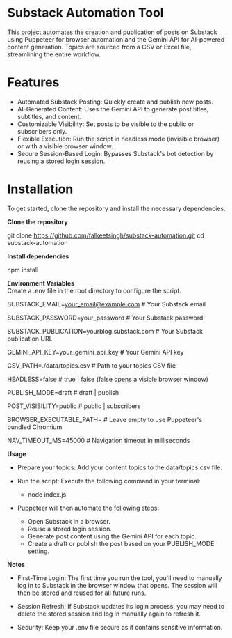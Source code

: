 # Substack Automation Tool

This project automates the creation and publication of posts on Substack using Puppeteer for browser automation and the Gemini API for AI-powered content generation. Topics are sourced from a CSV or Excel file, streamlining the entire workflow.

# Features

- Automated Substack Posting: Quickly create and publish new posts.
- AI-Generated Content: Uses the Gemini API to generate post titles, subtitles, and content.
- Customizable Visibility: Set posts to be visible to the public or subscribers only.
- Flexible Execution: Run the script in headless mode (invisible browser) or with a visible browser window.
- Secure Session-Based Login: Bypasses Substack's bot detection by reusing a stored login session.

# Installation

To get started, clone the repository and install the necessary dependencies.

**Clone the repository**

git clone https://github.com/falkeetsingh/substack-automation.git
cd substack-automation

**Install dependencies**

npm install

**Environment Variables**  
Create a .env file in the root directory to configure the script.

SUBSTACK_EMAIL=your_email@example.com # Your Substack email

SUBSTACK_PASSWORD=your_password # Your Substack password

SUBSTACK_PUBLICATION=yourblog.substack.com # Your Substack publication URL

GEMINI_API_KEY=your_gemini_api_key # Your Gemini API key

CSV_PATH=./data/topics.csv # Path to your topics CSV file

HEADLESS=false # true | false (false opens a visible browser window)

PUBLISH_MODE=draft # draft | publish

POST_VISIBILITY=public # public | subscribers

BROWSER_EXECUTABLE_PATH= # Leave empty to use Puppeteer's bundled Chromium

NAV_TIMEOUT_MS=45000 # Navigation timeout in milliseconds

**Usage**

- Prepare your topics: Add your content topics to the data/topics.csv file.

- Run the script: Execute the following command in your terminal:

  - node index.js

- Puppeteer will then automate the following steps:
  - Open Substack in a browser.
  - Reuse a stored login session.
  - Generate post content using the Gemini API for each topic.
  - Create a draft or publish the post based on your PUBLISH_MODE setting.

**Notes**

- First-Time Login: The first time you run the tool, you'll need to manually log in to Substack in the browser window that opens. The session will then be stored and reused for all future runs.

- Session Refresh: If Substack updates its login process, you may need to delete the stored session and log in manually again to refresh it.

- Security: Keep your .env file secure as it contains sensitive information.
